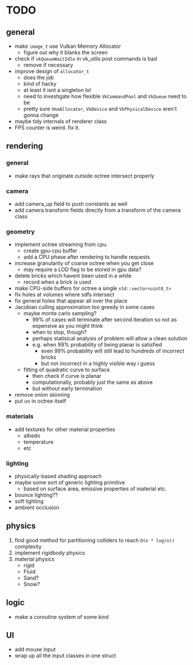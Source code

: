 # TODO

## general

* make `image_t` use Vulkan Memory Allocator 
    * figure out why it blanks the screen
* check if `vkQueueWaitIdle` in vk_utils post commands is bad
    * remove if necessary
* improve design of `allocator_t` 
    * does the job
    * kind of hacky
    * at least it isnt a singleton lol
    * need to investigate how flexible `VkCommandPool` and `VkQueue` need to be
    * pretty sure `VmaAllocator`, `VkDevice` and `VkPhysicalDevice` aren't gonna change
* maybe tidy internals of renderer class
* FPS counter is weird. fix it.

## rendering

### general
* make rays that originate outside octree intersect properly

### camera
* add camera_up field to push constants as well
* add camera transform fields directly from a transform of the camera class

### geometry
* implement octree streaming from cpu
    * create gpu-cpu buffer
    * add a CPU phase after rendering to handle requests
* increase granularity of coarse octree when you get close
    * may require a LOD flag to be stored in gpu data?
* delete bricks which havent been used in a while
    * record when a brick is used
* make CPU-side buffers for octree a single `std::vector<uint8_t>`
* fix holes at volumes where sdfs intersect
* fix general holes that appear all over the place
* Jacobian culling approximation too greedy in some cases
    * maybe monte carlo sampling?
        * 99% of cases will terminate after second iteration so not as expensive as you might think
        * when to stop, though?
        * perhaps statisical analysis of problem will allow a clean solution
        * e.g. when 99% probability of being planar is satisfied
            * even 99% probability will still lead to hundreds of incorrect bricks
            * but not incorrect in a highly visible way i guess
    * fitting of quadratic curve to surface
        * then check if curve is planar
        * computationally, probably just the same as above
        * but without early termination
* remove onion skinning
* put uv in octree itself

### materials
* add textures for other material properties
    * albedo
    * temperature
    * etc

### lighting
* physically-based shading approach
* maybe some sort of generic lighting primitive
    * based on surface area, emissive properties of material etc.
* bounce lighting??
* soft lighting
* ambient occlusion

## physics
1. find good method for partitioning colliders to reach `O(n * log(n))` complexity
2. implement rigidbody physics
3. material physics
    * rigid
    * Fluid
    * Sand?
    * Snow?

## logic
* make a coroutine system of some kind

## UI
* add mouse input
* wrap up all the input classes in one struct
